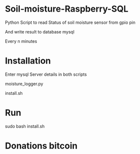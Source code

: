 # Soil-moisture-Raspberry-SQL
Python Script to read Status of soil moisture sensor from gpio pin

And write result to database mysql

Every n minutes

# Installation
Enter mysql Server details in both scripts

moisture_logger.py

install.sh

# Run 

sudo bash install.sh
# Donations bitcoin



